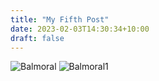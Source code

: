 ```yaml
---
title: "My Fifth Post"
date: 2023-02-03T14:30:34+10:00
draft: false
---
```

![Balmoral](/143727_012.jpeg 'Balmoral')
![Balmoral1](/143727_014.jpeg)
